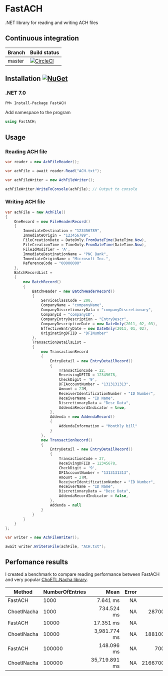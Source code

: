 # FastACH
.NET library for reading and writing ACH files

## Continuous integration

| Branch  | Build status |
|---------|--------------|
| master  | [![CircleCI](https://dl.circleci.com/status-badge/img/circleci/WCT5H9fXuyQcpJQ1Sfb13U/BoxnGAvKKRXYvq1VrtDyaF/tree/master.svg?style=shield&circle-token=253f4e8ac4b2923770cf508b09a77ce98e8ff63e)](https://dl.circleci.com/status-badge/redirect/circleci/WCT5H9fXuyQcpJQ1Sfb13U/BoxnGAvKKRXYvq1VrtDyaF/tree/master) |

## Installation [![NuGet](https://img.shields.io/nuget/v/FastACH.svg)](https://www.nuget.org/packages/FastACH/)

### .NET 7.0
	PM> Install-Package FastACH

Add namespace to the program

``` csharp
using FastACH;
```

## Usage

### Reading ACH file
``` csharp
var reader = new AchFileReader();

var achFile = await reader.Read("ACH.txt");

var achFileWriter = new AchFileWriter();

achFileWriter.WriteToConsole(achFile); // Output to console
```

### Writing ACH file
``` csharp
var achFile = new AchFile()
{
    OneRecord = new FileHeaderRecord()
    {
        ImmediateDestination = "123456789",
        ImmediateOrigin = "123456789",
        FileCreationDate = DateOnly.FromDateTime(DateTime.Now),
        FileCreationTime = TimeOnly.FromDateTime(DateTime.Now),
        FileIdModifier = 'A',
        ImmediateDestinationName = "PNC Bank",
        ImmediateOriginName = "Microsoft Inc.",
        ReferenceCode = "00000000"
    },
    BatchRecordList =
    {
        new BatchRecord()
        {
            BatchHeader = new BatchHeaderRecord()
            {
                ServiceClassCode = 200,
                CompanyName = "companyName",
                CompanyDiscretionaryData = "companyDiscretionary",
                CompanyId = "companyID",
                CompanyEntryDescription = "EntryDescr",
                CompanyDescriptiveDate = new DateOnly(2011, 02, 03),
                EffectiveEntryDate = new DateOnly(2011, 01, 02),
                OriginatingDFIID = "DFINumber"
            },
            TransactionDetailsList =
            {
                new TransactionRecord
                {
                    EntryDetail = new EntryDetailRecord()
                    {
                        TransactionCode = 22,
                        ReceivingDFIID = 12345678,
                        CheckDigit = '9',
                        DFIAccountNumber = "1313131313",
                        Amount = 22M,
                        ReceiverIdentificationNumber = "ID Number",
                        ReceiverName = "ID Name",
                        DiscretionaryData = "Desc Data",
                        AddendaRecordIndicator = true,
                    },
                    Addenda = new AddendaRecord()
                    {
                        AddendaInformation = "Monthly bill"
                    }
                },
                new TransactionRecord()
                {
                    EntryDetail = new EntryDetailRecord()
                    {
                        TransactionCode = 27,
                        ReceivingDFIID = 12345678,
                        CheckDigit = '9',
                        DFIAccountNumber = "1313131313",
                        Amount = 27M,
                        ReceiverIdentificationNumber = "ID Number",
                        ReceiverName = "ID Name",
                        DiscretionaryData = "Desc Data",
                        AddendaRecordIndicator = false,
                    },
                    Addenda = null
                }
            }
        }
    }
};

var writer = new AchFileWriter();

await writer.WriteToFile(achFile, "ACH.txt");
```

## Perfomance results

I created a benchmark to compare reading performance between FastACH and very popular [ChoETL.Nacha library](https://github.com/Cinchoo/ChoETL.NACHA).

| Method      | NumberOfEntries | Mean          | Error | Gen0          | Gen1          | Gen2          | Allocated       |
|------------ |---------------- |--------------:|------:|--------------:|--------------:|--------------:|----------------:|
| FastACH     | 1000            |      7.641 ms |    NA |             - |             - |             - |       909.02 KB |
| ChoetlNacha | 1000            |    734.524 ms |    NA |   287000.0000 |   282000.0000 |   282000.0000 |   3764876.44 KB |
| FastACH     | 10000           |     17.351 ms |    NA |             - |             - |             - |      8888.17 KB |
| ChoetlNacha | 10000           |  3,981.774 ms |    NA |  1881000.0000 |  1824000.0000 |  1824000.0000 |  37550128.94 KB |
| FastACH     | 100000          |    148.096 ms |    NA |     7000.0000 |     6000.0000 |     2000.0000 |     88723.47 KB |
| ChoetlNacha | 100000          | 35,719.891 ms |    NA | 21667000.0000 | 21090000.0000 | 21090000.0000 | 375460385.66 KB |